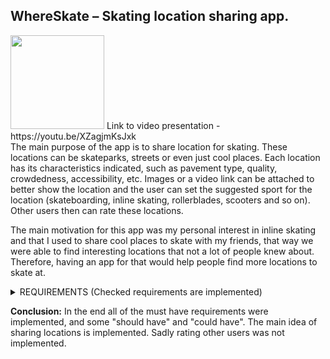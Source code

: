 ## **WhereSkate** – Skating location sharing app.
<img src="https://drive.google.com/uc?export=view&id=1YkobwARZrUaJE1xlqCP8ssGGRPQX3t6o" height="150">
Link to video presentation - https://youtu.be/XZagjmKsJxk <br>
The main purpose of the app is to share location for skating. These locations can be skateparks, streets or even just cool places. Each location has its characteristics indicated, such as pavement type, quality, crowdedness, accessibility, etc. Images or a video link can be attached to better show the location and the user can set the suggested sport for the location (skateboarding, inline skating, rollerblades, scooters and so on). Other users then can rate these locations.

The main motivation for this app was my personal interest in inline skating and that I used to share cool places to skate with my friends, that way we were able to find interesting locations that not a lot of people knew about. Therefore, having an app for that would help people find more locations to skate at.

<details>
<summary>REQUIREMENTS (Checked requirements are implemented) </summary>
<br>
  
**Must Have:**

- [x] As a user, I want to be able to add skating locations on a map.
- [x] As a user, I want to be able to see other user&#39;s added locations.
- [x] As a user, I want to be able to edit or delete my locations.

**Should have:**

- [x] As a user, I want to be able to add characteristics to my locations.
- [ ] As a user, I want to be able to rate other user&#39;s locations.
- [ ] As a user, I want to be able to share a location on other apps.
- [x]	As a user, I want to be able to use google maps to navigate to the location.
- [ ] As a user, I want to be able to sort locations by type of sport and/or location type, user.

**Could have:**

- [x] As a user, I want to be able to add images and a video link for the locations.
- [x] As a user, I want to be able to set my profile picture, username, and other info. (Partially)
- [x] As a user, I want to be able to see my profile statistics, such as average location rating. (Partially)
- [ ] As a user, I want to receive notification when a new location has been added in my local area.
- [ ] As a user, I want to be able to comment on other user’s shared locations.

**Won&#39;t have:**

- [ ] As a user, I want to be able to create routes.
- [ ] As a user, I want to be able to import locations from other apps.
</details>

  **Conclusion:**
  In the end all of the must have requirements were implemented, and some "should have" and "could have". The main idea of sharing locations is implemented. Sadly rating other users was not implemented.
